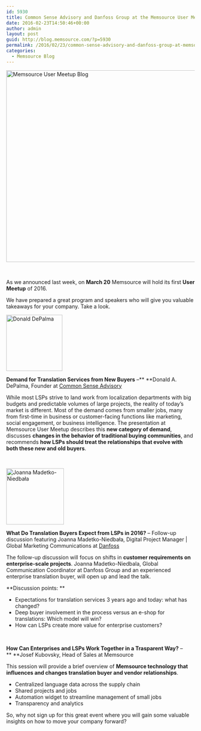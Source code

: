 ```yaml
---
id: 5930
title: Common Sense Advisory and Danfoss Group at the Memsource User Meetup New York
date: 2016-02-23T14:50:46+00:00
author: admin
layout: post
guid: http://blog.memsource.com/?p=5930
permalink: /2016/02/23/common-sense-advisory-and-danfoss-group-at-memsource-user-meetup/
categories:
  - Memsource Blog
---
```

[<img class="alignnone wp-image-5916 size-full" src="/wp-content/uploads/2016/02/Memsource-User-Meetup-Blog.png" alt="Memsource User Meetup Blog" width="1024" height="512" data-id="5916" />](/wp-content/uploads/2016/02/Memsource-User-Meetup-Blog.png)

&nbsp;

As we announced last week, on **March 20** Memsource will hold its first **User Meetup** of 2016.

We have prepared a great program and speakers who will give you valuable takeaways for your company. Take a look.

<!--more-->

<img class="alignnone" src="https://www.memsource.com/wp-content/uploads/2016/02/Don-Jacket-300x300.png" alt='Donald DePalma' width="150" height="150" />

**Demand for Translation Services from New Buyers** &#8211;** **Donald A. DePalma, Founder at [Common Sense Advisory](http://www.commonsenseadvisory.com/)

While most LSPs strive to land work from localization departments with big budgets and predictable volumes of large projects, the reality of today’s market is different. Most of the demand comes from smaller jobs, many from first-time in business or customer-facing functions like marketing, social engagement, or business intelligence. The presentation at Memsource User Meetup describes this **new category of demand**, discusses **changes in the behavior of traditional buying communities**, and recommends **how LSPs should treat the relationships that evolve with both these new and old buyers**.

&nbsp;

<img class="alignnone" src="https://www.memsource.com/wp-content/uploads/2016/02/Joanna.jpg" alt='Joanna Madetko-Niedbała' width="154" height="150" />

**What Do Translation Buyers Expect from LSPs in 2016?** &#8211; Follow-up discussion featuring Joanna Madetko-Niedbała, Digital Project Manager | Global Marketing Communications at [Danfoss](http://www.danfoss.com)

The follow-up discussion will focus on shifts in **customer requirements on enterprise-scale projects**. Joanna Madetko-Niedbala, Global Communication Coordinator at Danfoss Group and an experienced enterprise translation buyer, will open up and lead the talk.

**Discussion points: **

  * Expectations for translation services 3 years ago and today: what has changed?
  * Deep buyer involvement in the process versus an e-shop for translations: Which model will win?
  * How can LSPs create more value for enterprise customers?

&nbsp;

**How Can Enterprises and LSPs Work Together in a Trasparent Way?** &#8211;** **Josef Kubovsky, Head of Sales at Memsource

This session will provide a brief overview of **Memsource technology that influences and changes translation buyer and vendor relationships**.

  * Centralized language data across the supply chain
  * Shared projects and jobs
  * Automation widget to streamline management of small jobs
  * Transparency and analytics

So, why not sign up for this great event where you will gain some valuable insights on how to move your company forward?

&nbsp;

<span id="hs-cta-wrapper-b676c090-0577-4db5-b25e-6dda42f4bdf6" class="hs-cta-wrapper"><span id="hs-cta-b676c090-0577-4db5-b25e-6dda42f4bdf6" class="hs-cta-node hs-cta-b676c090-0577-4db5-b25e-6dda42f4bdf6"></p> 

<p>
  </span><br /> <br /> </span><br /> <!-- end HubSpot Call-to-Action Code -->
</p>
